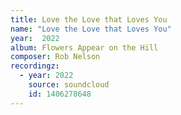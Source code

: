 ```yaml
---
title: Love the Love that Loves You
name: "Love the Love that Loves You"
year:  2022
album: Flowers Appear on the Hill
composer: Rob Nelson
recordingz:
  - year: 2022
    source: soundcloud
    id: 1406278648
---
```



